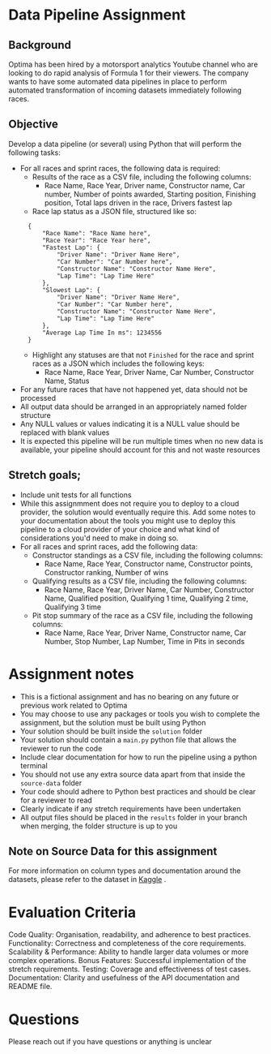 # Data Pipeline Assignment

## Background
Optima has been hired by a motorsport analytics Youtube channel who are looking to do rapid analysis of Formula 1 for their viewers. The company wants to have some automated data pipelines in place to perform automated transformation of incoming datasets immediately following races.

## Objective
Develop a data pipeline (or several) using Python that will perform the following tasks:
- For all races and sprint races, the following data is required:
  - Results of the race as a CSV file, including the following columns:
    - Race Name, Race Year, Driver name, Constructor name, Car number, Number of points awarded, Starting position, Finishing position, Total laps driven in the race, Drivers fastest lap
  - Race lap status as a JSON file, structured like so: 
  ```
    {
        "Race Name": "Race Name here",
        "Race Year": "Race Year here",
        "Fastest Lap": {
            "Driver Name": "Driver Name Here",
            "Car Number": "Car Number here",
            "Constructor Name": "Constructor Name Here",
            "Lap Time": "Lap Time Here"
        },
        "Slowest Lap": {
            "Driver Name": "Driver Name Here",
            "Car Number": "Car Number here",
            "Constructor Name": "Constructor Name Here",
            "Lap Time": "Lap Time Here"
        },
        "Average Lap Time In ms": 1234556
    }
  ```
  - Highlight any statuses are that not `Finished` for the race and sprint races as a JSON which includes the following keys:
    - Race Name, Race Year, Driver Name, Car Number, Constructor Name, Status
- For any future races that have not happened yet, data should not be processed
- All output data should be arranged in an appropriately named folder structure
- Any NULL values or values indicating it is a NULL value should be replaced with blank values
- It is expected this pipeline will be run multiple times when no new data is available, your pipeline should account for this and not waste resources




## Stretch goals;
- Include unit tests for all functions
- While this assignmment does not require you to deploy to a cloud provider, the solution would eventually require this. Add some notes to your documentation about the tools you might use to deploy this pipeline to a cloud provider of your choice and what kind of considerations you'd need to make in doing so.
- For all races and sprint races, add the following data:
  - Constructor standings as a CSV file, including the following columns:
    - Race Name, Race Year, Constructor name, Constructor points, Constructor ranking, Number of wins
  - Qualifying results as a CSV file, including the following columns:
    - Race Name, Race Year, Driver Name, Car Number, Constructor Name, Qualified position, Qualifying 1 time, Qualifying 2 time, Qualifying 3 time
  - Pit stop summary of the race as a CSV file, including the following columns:
    - Race Name, Race Year, Driver Name, Constructor name, Car Number, Stop Number, Lap Number, Time in Pits in seconds




# Assignment notes
- This is a fictional assignment and has no bearing on any future or previous work related to Optima
- You may choose to use any packages or tools you wish to complete the assignment, but the solution must be built using Python
- Your solution should be built inside the `solution` folder
- Your solution should contain a `main.py` python file that allows the reviewer to run the code
- Include clear documentation for how to run the pipeline using a python terminal
- You should not use any extra source data apart from that inside the `source-data` folder
- Your code should adhere to Python best practices and should be clear for a reviewer to read
- Clearly indicate if any stretch requirements have been undertaken
- All output files should be placed in the `results` folder in your branch when merging, the folder structure is up to you



## Note on Source Data for this assignment
For more information on column types and documentation around the datasets, please refer to the dataset in [Kaggle](https://www.kaggle.com/datasets/rohanrao/formula-1-world-championship-1950-2020) .

# Evaluation Criteria
Code Quality: Organisation, readability, and adherence to best practices.
Functionality: Correctness and completeness of the core requirements.
Scalability & Performance: Ability to handle larger data volumes or more complex operations.
Bonus Features: Successful implementation of the stretch requirements.
Testing: Coverage and effectiveness of test cases.
Documentation: Clarity and usefulness of the API documentation and README file.

# Questions
Please reach out if you have questions or anything is unclear